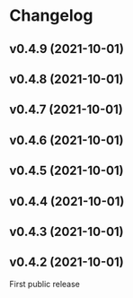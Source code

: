 # Changelog

<!--next-version-placeholder-->

## v0.4.9 (2021-10-01)


## v0.4.8 (2021-10-01)


## v0.4.7 (2021-10-01)


## v0.4.6 (2021-10-01)


## v0.4.5 (2021-10-01)


## v0.4.4 (2021-10-01)


## v0.4.3 (2021-10-01)


## v0.4.2 (2021-10-01)

First public release

